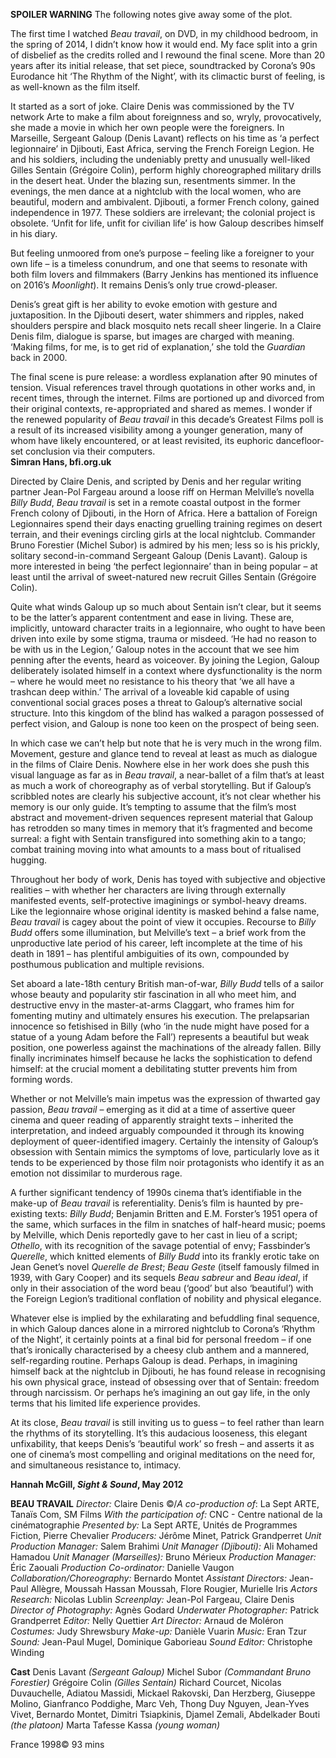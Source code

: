 

**SPOILER WARNING** The following notes give away some of the plot.

The first time I watched _Beau travail_, on DVD, in my childhood bedroom, in the spring of 2014, I didn’t know how it would end. My face split into a grin of disbelief as the credits rolled and I rewound the final scene. More than 20 years after its initial release, that set piece, soundtracked by Corona’s 90s Eurodance hit ‘The Rhythm of the Night’, with its climactic burst of feeling, is as well-known as the film itself.

It started as a sort of joke. Claire Denis was commissioned by the TV network Arte to make a film about foreignness and so, wryly, provocatively, she made a movie in which her own people were the foreigners. In Marseille, Sergeant Galoup (Denis Lavant) reflects on his time as ‘a perfect legionnaire’ in Djibouti, East Africa, serving the French Foreign Legion. He and his soldiers, including the undeniably pretty and unusually well-liked Gilles Sentain (Grégoire Colin), perform highly choreographed military drills in the desert heat. Under the blazing sun, resentments simmer. In the evenings, the men dance at a nightclub with the local women, who are beautiful, modern and ambivalent. Djibouti, a former French colony, gained independence in 1977. These soldiers are irrelevant; the colonial project is obsolete. ‘Unfit for life, unfit for civilian life’ is how Galoup describes himself in his diary.

But feeling unmoored from one’s purpose – feeling like a foreigner to your own life – is a timeless conundrum, and one that seems to resonate with both film lovers and filmmakers (Barry Jenkins has mentioned its influence on 2016’s _Moonlight_). It remains Denis’s only true crowd-pleaser.

Denis’s great gift is her ability to evoke emotion with gesture and juxtaposition. In the Djibouti desert, water shimmers and ripples, naked shoulders perspire and black mosquito nets recall sheer lingerie. In a Claire Denis film, dialogue is sparse, but images are charged with meaning. ‘Making films, for me, is to get rid of explanation,’ she told the _Guardian_ back in 2000.

The final scene is pure release: a wordless explanation after 90 minutes of tension. Visual references travel through quotations in other works and, in recent times, through the internet. Films are portioned up and divorced from their original contexts, re-appropriated and shared as memes. I wonder if the renewed popularity of _Beau travail_ in this decade’s Greatest Films poll is a result of its increased visibility among a younger generation, many of whom have likely encountered, or at least revisited, its euphoric dancefloor-set conclusion via their computers.  
**Simran Hans, bfi.org.uk**

Directed by Claire Denis, and scripted by Denis and her regular writing partner Jean-Pol Fargeau around a loose riff on Herman Melville’s novella _Billy Budd_, _Beau travail_ is set in a remote coastal outpost in the former French colony of Djibouti, in the Horn of Africa. Here a battalion of Foreign Legionnaires spend their days enacting gruelling training regimes on desert terrain, and their evenings circling girls at the local nightclub. Commander Bruno Forestier (Michel Subor) is admired by his men; less so is his prickly, solitary second-in-command Sergeant Galoup (Denis Lavant). Galoup is more interested in being ‘the perfect legionnaire’ than in being popular – at least until the arrival of sweet-natured new recruit Gilles Sentain (Grégoire Colin).

Quite what winds Galoup up so much about Sentain isn’t clear, but it seems to be the latter’s apparent contentment and ease in living. These are, implicitly, untoward character traits in a legionnaire, who ought to have been driven into exile by some stigma, trauma or misdeed. ‘He had no reason to be with us in the Legion,’ Galoup notes in the account that we see him penning after the events, heard as voiceover. By joining the Legion, Galoup deliberately isolated himself in a context where dysfunctionality is the norm – where he would meet no resistance to his theory that ‘we all have a trashcan deep within.’ The arrival of a loveable kid capable of using conventional social graces poses a threat to Galoup’s alternative social structure. Into this kingdom of the blind has walked a paragon possessed of perfect vision, and Galoup is none too keen on the prospect of being seen.

In which case we can’t help but note that he is very much in the wrong film. Movement, gesture and glance tend to reveal at least as much as dialogue in the films of Claire Denis. Nowhere else in her work does she push this visual language as far as in _Beau travail_, a near-ballet of a film that’s at least as much a work of choreography as of verbal storytelling. But if Galoup’s scribbled notes are clearly his subjective account, it’s not clear whether his memory is our only guide. It’s tempting to assume that the film’s most abstract and movement-driven sequences represent material that Galoup has retrodden so many times in memory that it’s fragmented and become surreal: a fight with Sentain transfigured into something akin to a tango; combat training moving into what amounts to a mass bout of ritualised hugging.

Throughout her body of work, Denis has toyed with subjective and objective realities – with whether her characters are living through externally manifested events, self-protective imaginings or symbol-heavy dreams. Like the legionnaire whose original identity is masked behind a false name, _Beau travail_ is cagey about the point of view it occupies. Recourse to _Billy Budd_ offers some illumination, but Melville’s text – a brief work from the unproductive late period of his career, left incomplete at the time of his death in 1891 – has plentiful ambiguities of its own, compounded by posthumous publication and multiple revisions.

Set aboard a late-18th century British man-of-war, _Billy Budd_ tells of a sailor whose beauty and popularity stir fascination in all who meet him, and destructive envy in the master-at-arms Claggart, who frames him for fomenting mutiny and ultimately ensures his execution. The prelapsarian innocence so fetishised in Billy (who ‘in the nude might have posed for a statue of a young Adam before the Fall’) represents a beautiful but weak position, one powerless against the machinations of the already fallen. Billy finally incriminates himself because he lacks the sophistication to defend himself: at the crucial moment a debilitating stutter prevents him from forming words.

Whether or not Melville’s main impetus was the expression of thwarted gay passion, _Beau travail_ – emerging as it did at a time of assertive queer cinema and queer reading of apparently straight texts – inherited the interpretation, and indeed arguably compounded it through its knowing deployment of queer-identified imagery. Certainly the intensity of Galoup’s obsession with Sentain mimics the symptoms of love, particularly love as it tends to be experienced by those film noir protagonists who identify it as an emotion not dissimilar to murderous rage.

A further significant tendency of 1990s cinema that’s identifiable in the make-up of _Beau travail_ is referentiality. Denis’s film is haunted by pre-existing texts: _Billy Budd_; Benjamin Britten and E.M. Forster’s 1951 opera of the same, which surfaces in the film in snatches of half-heard music; poems by Melville, which Denis reportedly gave to her cast in lieu of a script; _Othello_, with its recognition of the savage potential of envy; Fassbinder’s _Querelle_, which knitted elements of _Billy Budd_ into its frankly erotic take on Jean Genet’s novel _Querelle de Brest_; _Beau Geste_ (itself famously filmed in 1939, with Gary Cooper) and its sequels _Beau sabreur_ and _Beau ideal_, if only in their association of the word beau (‘good’ but also ‘beautiful’) with the Foreign Legion’s traditional conflation of nobility and physical elegance.

Whatever else is implied by the exhilarating and befuddling final sequence, in which Galoup dances alone in a mirrored nightclub to Corona’s ‘Rhythm of the Night’, it certainly points at a final bid for personal freedom – if one that’s ironically characterised by a cheesy club anthem and a mannered, self-regarding routine. Perhaps Galoup is dead. Perhaps, in imagining himself back at the nightclub in Djibouti, he has found release in recognising his own physical grace, instead of obsessing over that of Sentain: freedom through narcissism. Or perhaps he’s imagining an out gay life, in the only terms that his limited life experience provides.

At its close, _Beau travail_ is still inviting us to guess – to feel rather than learn the rhythms of its storytelling. It’s this audacious looseness, this elegant unfixability, that keeps Denis’s ‘beautiful work’ so fresh – and asserts it as one of cinema’s most compelling and original meditations on the need for, and simultaneous resistance to, intimacy.

**Hannah McGill, _Sight & Sound_, May 2012**

**BEAU TRAVAIL**
_Director:_ Claire Denis
©/_A co-production of_: La Sept ARTE, Tanaïs Com, SM Films
_With the participation of:_ CNC - Centre national de la cinématographie
_Presented by:_ La Sept ARTE, Unités de Programmes Fiction,
Pierre Chevalier
_Producers:_ Jérôme Minet, Patrick Grandperret
_Unit Production Manager:_ Salem Brahimi
_Unit Manager (Djibouti):_ Ali Mohamed Hamadou
_Unit Manager (Marseilles):_ Bruno Mérieux
_Production Manager:_ Éric Zaouali
_Production Co-ordinator:_ Danielle Vaugon
_Collaboration/Choreography:_ Bernardo Montet
_Assistant Directors:_ Jean-Paul Allègre, Moussah Hassan Moussah, Flore Rougier, Murielle Iris
_Actors Research:_ Nicolas Lublin
_Screenplay:_ Jean-Pol Fargeau, Claire Denis
_Director of Photography:_ Agnès Godard
_Underwater Photographer:_ Patrick Grandperret
_Editor:_ Nelly Quettier
_Art Director:_ Arnaud de Moléron
_Costumes:_ Judy Shrewsbury
_Make-up:_ Danièle Vuarin
_Music:_ Eran Tzur
_Sound:_ Jean-Paul Mugel, Dominique Gaborieau
_Sound Editor:_ Christophe Winding

**Cast**
Denis Lavant _(Sergeant Galoup)_
Michel Subor _(Commandant Bruno Forestier)_
Grégoire Colin _(Gilles Sentain)_
Richard Courcet, Nicolas Duvauchelle,
Adiatou Massidi, Mickael Rakovski,
Dan Herzberg, Giuseppe Molino,
Gianfranco Poddighe, Marc Veh,
Thong Duy Nguyen, Jean-Yves Vivet,
Bernardo Montet, Dimitri Tsiapkinis,
Djamel Zemali, Abdelkader Bouti _(the platoon)_
Marta Tafesse Kassa _(young woman)_

France 1998©
93 mins
<!--stackedit_data:
eyJoaXN0b3J5IjpbLTE5MzQzOTk5NDhdfQ==
-->